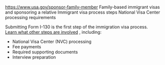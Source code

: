 

https://www.usa.gov/sponsor-family-member
Family-based immigrant visas and sponsoring a relative
Immigrant visa process steps
National Visa Center processing requirements

Submitting Form I-130 is the first step of the immigration visa process.
[Learn what other steps are involved](https://travel.state.gov/content/travel/en/us-visas/immigrate/the-immigrant-visa-process/step-1-submit-a-petition.html)
, including:

* National Visa Center (NVC) processing
* Fee payments
* Required supporting documents
* Interview preparation
